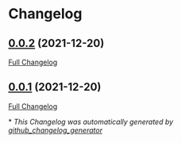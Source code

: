 # Changelog

## [0.0.2](https://github.com/T-Systems-MMS/terraform-accounts/tree/0.0.2) (2021-12-20)

[Full Changelog](https://github.com/T-Systems-MMS/terraform-accounts/compare/0.0.1...0.0.2)

## [0.0.1](https://github.com/T-Systems-MMS/terraform-accounts/tree/0.0.1) (2021-12-20)

[Full Changelog](https://github.com/T-Systems-MMS/terraform-accounts/compare/cd47d8407c807962846467e2a5eea1332ef804c2...0.0.1)



\* *This Changelog was automatically generated by [github_changelog_generator](https://github.com/github-changelog-generator/github-changelog-generator)*
